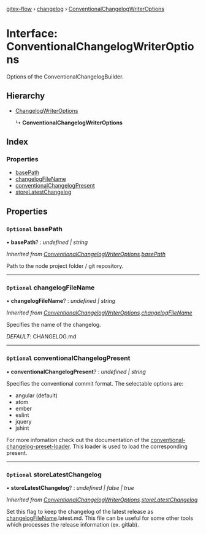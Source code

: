 [gitex-flow](../README.md) › [changelog](../modules/changelog.md) › [ConventionalChangelogWriterOptions](changelog.conventionalchangelogwriteroptions.md)

# Interface: ConventionalChangelogWriterOptions

Options of the ConventionalChangelogBuilder.

## Hierarchy

* [ChangelogWriterOptions](changelog.changelogwriteroptions.md)

  ↳ **ConventionalChangelogWriterOptions**

## Index

### Properties

* [basePath](changelog.conventionalchangelogwriteroptions.md#optional-basepath)
* [changelogFileName](changelog.conventionalchangelogwriteroptions.md#optional-changelogfilename)
* [conventionalChangelogPresent](changelog.conventionalchangelogwriteroptions.md#optional-conventionalchangelogpresent)
* [storeLatestChangelog](changelog.conventionalchangelogwriteroptions.md#optional-storelatestchangelog)

## Properties

### `Optional` basePath

• **basePath**? : *undefined | string*

*Inherited from [ConventionalChangelogWriterOptions](changelog.conventionalchangelogwriteroptions.md).[basePath](changelog.conventionalchangelogwriteroptions.md#optional-basepath)*

Path to the node project folder / git repository.

___

### `Optional` changelogFileName

• **changelogFileName**? : *undefined | string*

*Inherited from [ConventionalChangelogWriterOptions](changelog.conventionalchangelogwriteroptions.md).[changelogFileName](changelog.conventionalchangelogwriteroptions.md#optional-changelogfilename)*

Specifies the name of the changelog.

*DEFAULT*: CHANGELOG.md

___

### `Optional` conventionalChangelogPresent

• **conventionalChangelogPresent**? : *undefined | string*

Specifies the conventional commit format.
The selectable options are:
- angular (default)
- atom
- ember
- eslint
- jquery
- jshint

For more infomation check out the documentation of the
[conventional-changelog-preset-loader](https://github.com/conventional-changelog/conventional-changelog/tree/master/packages/conventional-changelog-preset-loader).
This loader is used to load the corresponding present.

___

### `Optional` storeLatestChangelog

• **storeLatestChangelog**? : *undefined | false | true*

*Inherited from [ConventionalChangelogWriterOptions](changelog.conventionalchangelogwriteroptions.md).[storeLatestChangelog](changelog.conventionalchangelogwriteroptions.md#optional-storelatestchangelog)*

Set this flag to keep the changelog of the latest release as [changelogFileName](changelog.conventionalchangelogwriteroptions.md#optional-changelogfilename).latest.md.
This file can be useful for some other tools which processes the release information (ex. gitlab).

